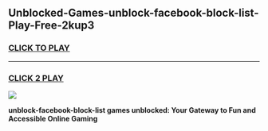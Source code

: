 
## Unblocked-Games-unblock-facebook-block-list-Play-Free-2kup3
<h3>
<a href="https://premium76.site?title=unblock-facebook-block-list&ref=23A">CLICK TO PLAY</a></h3>
<hr>

<h3>
<a href="https://premium76.site?title=unblock-facebook-block-list&ref=23A">CLICK 2 PLAY</a>
  
</h3>

<a href="https://premium76.site?title=unblock-facebook-block-list&ref=23A"><img src="https://clearcache.store/games.png"></a>


**unblock-facebook-block-list games unblocked: Your Gateway to Fun and Accessible Online Gaming**
